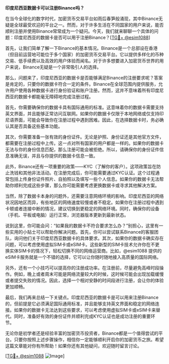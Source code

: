 **印度尼西亚数据卡可以注册Binance吗？**

在当今全球化的数字时代，加密货币交易平台如雨后春笋般涌现，其中Binance无疑是全球最受欢迎的平台之一。然而，对于许多生活在不同国家的用户来说，能否顺利注册并使用Binance常常成为一个疑问。今天，我们就来聊聊一个具体的问题：印度尼西亚的数据卡是否可以用于注册Binance？[[TG💪+ @esim1088](https://t.me/s/esim1088)]

首先，让我们简单了解一下Binance的基本情况。Binance是一个总部设在香港（但目前运营地可能位于多个国家）的加密货币交易平台。它以提供多样化的币种交易、低手续费以及高效的用户体验而闻名。对于许多想要进入加密货币世界的用户来说，Binance无疑是一个非常吸引人的选择。

那么，问题来了，印度尼西亚的数据卡是否能够满足Binance的注册要求呢？答案是肯定的，只要你的数据卡符合一定的条件。Binance在全球范围内提供服务，允许用户使用各种数据卡进行身份验证和账户注册。然而，这并不意味着所有印度尼西亚的数据卡都能毫无障碍地完成注册过程。

首先，你需要确保你的数据卡具有国际通用的标准。这意味着你的数据卡需要支持英文界面，并且能够正常访问互联网。如果你的数据卡仅限于本地网络或仅支持印尼语界面，可能会导致你在注册过程中遇到困难。因此，在选择数据卡时，务必确认其是否具备这些基本功能。

其次，你需要准备一张有效的身份证件。无论是护照、身份证还是其他官方文件，都需要在注册过程中上传。这一点对所有国家的用户都是一样的。如果你的数据卡无法与你的身份信息匹配，那么注册可能会被拒绝。所以，请确保你的身份证件信息准确无误，并且与你提供的数据卡信息一致。

此外，Binance还有一项重要的政策——KYC（了解你的客户）。这项政策旨在防止洗钱和其他非法活动。在注册完成后，你可能需要通过KYC认证。这个过程通常包括上传身份证件照片、自拍照以及填写一些个人信息。如果你的数据卡无法帮助你顺利完成这些步骤，那么你可能需要考虑更换数据卡或寻求其他解决方案。

当然，除了数据卡本身的问题外，还需要注意网络环境的影响。印度尼西亚的网络状况因地区而异，有些地区的网络速度较慢或者不稳定。如果你在注册过程中遇到卡顿或者连接中断的情况，建议切换到更稳定的网络环境。同时，确保你的设备（手机、平板或电脑）运行正常，浏览器版本更新到最新状态。

说到这里，你可能会问：“如果我的数据卡不符合要求怎么办？”别担心，这里有一些实用的小贴士可以帮助你解决问题。首先，你可以尝试联系Binance的客服团队，询问他们关于印度尼西亚数据卡的具体要求。其次，如果你的数据卡确实存在问题，可以考虑使用虚拟SIM卡或eSIM卡。这些新型的SIM卡技术允许你在不更换实体SIM卡的情况下，轻松切换不同的网络运营商。比如，@esim1088 提供的eSIM卡服务就是一个不错的选择，它可以让你随时随地接入高质量的国际网络。

另外，还有一个小技巧可以提高你的注册成功率。在注册前，尽量避免高峰时段操作。例如，晚上或者周末可能是网络流量较大的时候，这时候可能会出现加载缓慢或者提交失败的情况。因此，选择一个相对安静的时间段进行注册，会让你的体验更加顺畅。

最后，我们再来总结一下关键点。印度尼西亚的数据卡是可以用来注册Binance的，但前提是它必须满足国际通用标准，并且能够支持英文界面和稳定的网络连接。如果你的数据卡无法达到这些要求，可以考虑使用虚拟SIM卡或eSIM卡来替代。同时，准备好有效的身份证件并顺利完成KYC认证也是成功注册的重要环节。

无论你是初学者还是经验丰富的加密货币投资者，Binance都是一个值得尝试的平台。只要你按照上述步骤操作，相信你一定能够顺利开启你的加密货币之旅。希望这篇文章能对你有所帮助！如果你还有其他疑问，欢迎随时留言讨论。

[[TG💪+ @esim1088](https://t.me/s/esim1088) ![Image](https://i.postimg.cc/4NQfJmqS/Snipaste-2025-05-13-00-14-12.png)]